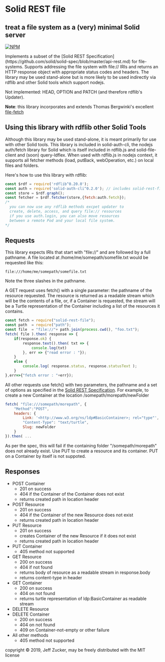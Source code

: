 # Solid REST file

## treat a file system as a (very) minimal Solid server

[![NPM](https://nodei.co/npm/solid-rest-file.png)](https://nodei.co/npm/solid-rest-file/)

<p>
Implements a subset of the [Solid REST Specification](https://github.com/solid/solid-spec/blob/master/api-rest.md) for file-systems.  Supports
addressing the file system with file:// IRIs and returns an HTTP
response object with appropriate status codes and headers.  The library may be used stand-alone but is more likely to be used indirectly via rdflib and other Solid tools which support nodejs.  
</p>

Not implemented: HEAD, OPTION and PATCH (and therefore rdflib's Updater).

**Note**: this library incorporates and extends Thomas Bergwinki's excellent [file-fetch](https://github.com/bergos/file-fetch)

## Using this library with rdflib other Solid Tools

Although this library may be used stand-alone, it is meant primarily for use with other Solid tools. This library is included in solid-auth-cli, the nodejs auth/fetch library for Solid which is itself included in rdflib.js and solid-file-client and (soon) query-ldflex. When used with rdflib.js in nodejs context, it supports all fetcher methods (load, putBack, webOperation, etc.) on local files and folders.

Here's how to use this library with  rdflib:

  ```javascript
  const $rdf = require('rdflib^0.20.0');
  const auth = require('solid-auth-cli^0.2.0'); // includes solid-rest-file
  const store = $rdf.graph();
  const fetcher = $rdf.fetcher(store,{fetch:auth.fetch});
  /*
    you can now use any rdflib methods excpet updater to 
    create, delete, access, and query file:// resources
    if you use auth.login, you can also move resources 
    between a remote Pod and your local file system.
  */
  ```

## Requests

This library expects IRIs that start with "file://" and are followed by
a full pathname. A file located at /home/me/somepath/somefile.txt
would be requested like this:

   ```
  file:///home/me/somepath/somefile.txt
   ```

Note the three slashes in the pathname.

A GET request uses fetch() with a single parameter: the pathname of the resource requested.  The resource is returned as a readable stream which will be the contents of a file, or, if a Container is requested, the stream will be a Turtle representation of the Container including a list of the resources it contains.

  ```javascript
  const fetch = require("solid-rest-file");
  const path  = require("path");
  const file  = "file://"+ path.join(process.cwd(), "foo.txt");
  fetch( file ).then( response => {
      if(response.ok) {
          response.text().then( txt => {
              console.log(txt)
          }, err => {"read error : "});
      }
      else {
          console.log( response.status, response.statusText );
      }
  },err=>{"fetch error : "+err});
  ```

All other requests use fetch() with two parameters, the pathname and a set of options as specified in the [Solid REST Specification](https://github.com/solid/solid-spec/blob/master/api-rest.md).  For example, to create a new Container at the location /somepath/morepath/newFolder

  ```javascript
  fetch( "file:///somepath/morepath", {
      "Method":"POST",
      headers: { 
          Link: '<http://www.w3.org/ns/ldp#BasicContainer>; rel="type"',
          "Content-Type": "text/turtle",
          Slug: newFolder
      }
  }).then( ...

  ```
As per the spec, this will fail if the containing folder "/somepath/morepath" does not already exist.  Use PUT to create a resource and its container. PUT on a Container by itself is not suppoted.

## Responses

* POST Container
   * 201 on success
   * 404 if the Container of the Container does not exist
   * returns created path in location header
* POST Resource
   * 201 on success
   * 404 if the Container of the new Resource does not exist
   * returns created path in location header
* PUT Resource
   * 201 on success
   * creates Container of the new Resource if it does not exist
   * returns created path in location header
* PUT Container
   * 405 method not supported
* GET Resource
   * 200 on success
   * 404 if not found
   * returns body of resource as a readable stream in response.body
   * returns content-type in header
* GET Container
   * 200 on success
   * 404 on not found
   * returns turtle representation of ldp:BasicContainer as readable stream
* DELETE Resource
* DELETE Container
   * 200 on success
   * 404 on not found
   * 409 on Container-not-empty or other failure
* All other methods
   * 405 method not supported

copyright &copy; 2019, Jeff Zucker, may be freely distributed with the MIT license
